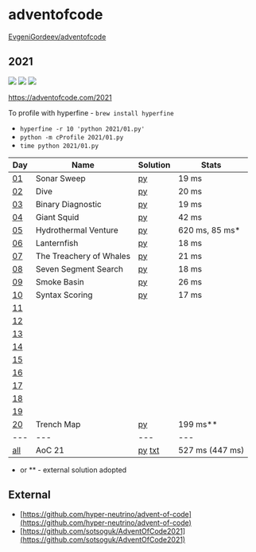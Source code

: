 # adventofcode

[EvgeniGordeev/adventofcode](https://github.com/EvgeniGordeev/adventofcode)

## 2021

![](https://img.shields.io/badge/stars%20⭐-20-yellow)
![](https://img.shields.io/badge/day%20📅-21-blue)
![](https://img.shields.io/badge/days%20completed-10-red)

https://adventofcode.com/2021

To profile with hyperfine - ```brew install hyperfine```

* ```hyperfine -r 10 'python 2021/01.py'```
* ```python -m cProfile 2021/01.py```
* ```time python 2021/01.py```

| Day                                        | Name                    | Solution                                  | Stats           |
|--------------------------------------------|-------------------------|-------------------------------------------|-----------------|
| [01](https://adventofcode.com/2021/day/1)  | Sonar Sweep             | [py](2021/01.py)                          | 19 ms           |
| [02](https://adventofcode.com/2021/day/2)  | Dive                    | [py](2021/02.py)                          | 20 ms           |
| [03](https://adventofcode.com/2021/day/3)  | Binary Diagnostic       | [py](2021/03.py)                          | 19 ms           |
| [04](https://adventofcode.com/2021/day/4)  | Giant Squid             | [py](2021/04.py)                          | 42 ms           |
| [05](https://adventofcode.com/2021/day/5)  | Hydrothermal Venture    | [py](2021/05.py)                          | 620 ms, 85 ms*  |
| [06](https://adventofcode.com/2021/day/6)  | Lanternfish             | [py](2021/06.py)                          | 18 ms           |
| [07](https://adventofcode.com/2021/day/7)  | The Treachery of Whales | [py](2021/07.py)                          | 21 ms           |
| [08](https://adventofcode.com/2021/day/8)  | Seven Segment Search    | [py](2021/08.py)                          | 18 ms           |
| [09](https://adventofcode.com/2021/day/9)  | Smoke Basin             | [py](2021/09.py)                          | 26 ms           |
| [10](https://adventofcode.com/2021/day/10) | Syntax Scoring          | [py](2021/10.py)                          | 17 ms           |
| [11](https://adventofcode.com/2021/day/11) |                         |                                           |                 |
| [12](https://adventofcode.com/2021/day/12) |                         |                                           |                 |
| [13](https://adventofcode.com/2021/day/13) |                         |                                           |                 |
| [14](https://adventofcode.com/2021/day/14) |                         |                                           |                 |
| [15](https://adventofcode.com/2021/day/15) |                         |                                           |                 |
| [16](https://adventofcode.com/2021/day/16) |                         |                                           |                 |
| [17](https://adventofcode.com/2021/day/17) |                         |                                           |                 |
| [18](https://adventofcode.com/2021/day/18) |                         |                                           |                 |
| [19](https://adventofcode.com/2021/day/19) |                         |                                           |                 |
| [20](https://adventofcode.com/2021/day/20) | Trench Map              | [py](2021/20.py)                          | 199 ms**        |
| ---                                        | ---                     | ---                                       | ---             |
| [all](https://adventofcode.com/2021)       | AoC 21                  | [py](2021/all.py) [txt](2021/answers.txt) | 527 ms (447 ms) |

* or ** - external solution adopted

## External

* [https://github.com/hyper-neutrino/advent-of-code](https://github.com/hyper-neutrino/advent-of-code)
* [https://github.com/sotsoguk/AdventOfCode2021](https://github.com/sotsoguk/AdventOfCode2021)
